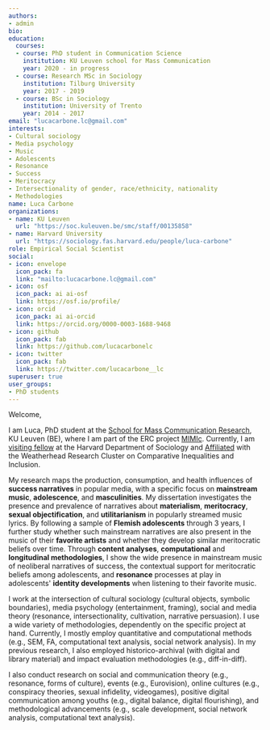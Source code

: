 ```yaml
---
authors:
- admin
bio: 
education:
  courses:
  - course: PhD student in Communication Science
    institution: KU Leuven school for Mass Communication
    year: 2020 - in progress
  - course: Research MSc in Sociology
    institution: Tilburg University
    year: 2017 - 2019
  - course: BSc in Sociology
    institution: University of Trento
    year: 2014 - 2017
email: "lucacarbone.lc@gmail.com"
interests:
- Cultural sociology
- Media psychology
- Music
- Adolescents
- Resonance
- Success
- Meritocracy
- Intersectionality of gender, race/ethnicity, nationality
- Methodologies
name: Luca Carbone
organizations:
- name: KU Leuven
  url: "https://soc.kuleuven.be/smc/staff/00135858"
- name: Harvard University
  url: "https://sociology.fas.harvard.edu/people/luca-carbone"
role: Empirical Social Scientist
social:
- icon: envelope
  icon_pack: fa
  link: "mailto:lucacarbone.lc@gmail.com"
- icon: osf
  icon_pack: ai ai-osf
  link: https://osf.io/profile/
- icon: orcid
  icon_pack: ai ai-orcid
  link: https://orcid.org/0000-0003-1688-9468
- icon: github
  icon_pack: fab
  link: https://github.com/lucacarbonelc
- icon: twitter
  icon_pack: fab
  link: https://twitter.com/lucacarbone__lc
superuser: true
user_groups:
- PhD students
---
```


Welcome,

I am Luca, PhD student at the [School for Mass Communication Research](https://soc.kuleuven.be/smc), KU Leuven (BE), where I am part of the ERC project [MIMIc](https://www.projectmimic.eu). Currently, I am [visiting fellow](https://sociology.fas.harvard.edu/people/luca-carbone) at the Harvard Department of Sociology and [Affiliated](https://inequality.wcfia.harvard.edu/people/luca-carbone-0) with the Weatherhead Research Cluster on Comparative Inequalities and Inclusion.

My research maps the production, consumption, and health influences of **success narratives** in popular media, with a specific focus on **mainstream music**, **adolescence**, and **masculinities**. My dissertation investigates the presence and prevalence of narratives about **materialism**, **meritocracy**, **sexual objectification**, and **utilitarianism** in popularly streamed music lyrics. By following a sample of **Flemish adolescents** through 3 years, I further study whether such mainstream narratives are also present in the music of their **favorite artists** and whether they develop similar meritocratic beliefs over time. Through **content analyses**, **computational** and **longitudinal methodologies**, I show the wide presence in mainstream music of neoliberal narratives of success, the contextual support for meritocratic beliefs among adolescents, and **resonance** processes at play in adolescents' **identity developments** when listening to their favorite music.

I work at the intersection of cultural sociology (cultural objects, symbolic boundaries), media psychology (entertainment, framing), social and media theory (resonance, intersectionality, cultivation, narrative persuasion). I use a wide variety of methodologies, dependently on the specific project at hand. Currently, I mostly employ quantitative and computational methods (e.g., SEM, FA, computational text analysis, social network analysis). In my previous research, I also employed historico-archival (with digital and library material) and impact evaluation methodologies (e.g., diff-in-diff).

I also conduct research on social and communication theory (e.g., resonance, forms of culture), events (e.g., Eurovision), online cultures (e.g., conspiracy theories, sexual infidelity, videogames), positive digital communication among youths (e.g., digital balance, digital flourishing), and methodological advancements (e.g., scale development, social network analysis, computational text analysis).